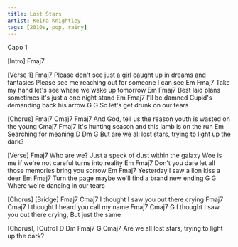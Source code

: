 ```yaml
---
title: Lost Stars
artist: Keira Knightley
tags: [2010s, pop, rainy]
---
```

Capo 1

[Intro] Fmaj7

[Verse 1] Fmaj7
Please don't see just a girl caught up in dreams and fantasies
Please see me reaching out for someone I can see
         Em                              Fmaj7
Take my hand let's see where we wake up tomorrow
           Em                                   Fmaj7
Best laid plans sometimes it's just a one night stand
         Em                              Fmaj7
I'll be damned Cupid's demanding back his arrow
               G            G
So let's get drunk on our tears

[Chorus]
    Fmaj7            Cmaj7                         Fmaj7
And God, tell us the reason youth is wasted on the young
             Cmaj7                          Fmaj7
It's hunting season and this lamb is on the run
              Em
Searching for meaning
            D                         Dm           G
But are we all lost stars, trying to light up the dark?

[Verse] Fmaj7
Who are we? Just a speck of dust within the galaxy
Woe is me if we're not careful turns into reality
           Em                                   Fmaj7
Don't you dare let all those memories bring you sorrow
     Em                       Fmaj7
Yesterday I saw a lion kiss a deer
          Em                               Fmaj7
Turn the page maybe we'll find a brand new ending
               G             G
Where we're dancing in our tears

[Chorus]
[Bridge]
Fmaj7                        Cmaj7
I thought I saw you out there crying
Fmaj7                       Cmaj7
I thought I heard you call my name
Fmaj7                          Cmaj7           G
I thought I saw you out there crying, But just the same

[Chorus], [Outro]
        D                         Dm     Fmaj7 G     Cmaj7
Are we all lost stars, trying to light up the dark?